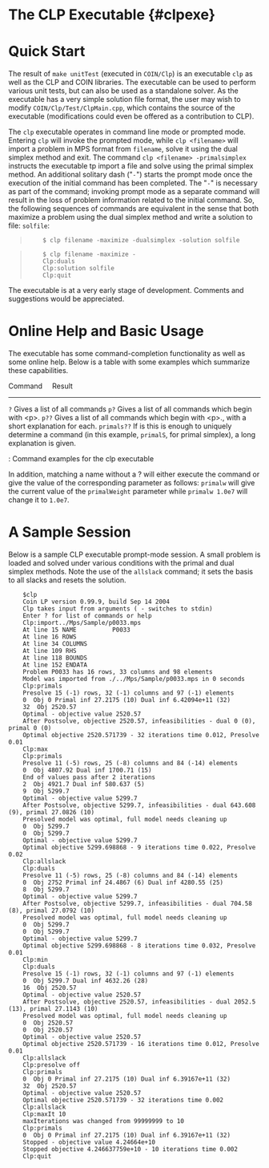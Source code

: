 The CLP Executable {#clpexe}
==================

Quick Start
===========

The result of `make unitTest` (executed in `COIN/Clp`) is an executable
`clp` as well as the CLP and COIN libraries. The executable can be used
to perform various unit tests, but can also be used as a standalone
solver. As the executable has a very simple solution file format, the
user may wish to modify `COIN/Clp/Test/ClpMain.cpp`, which contains the
source of the executable (modifications could even be offered as a
contribution to CLP).

The `clp` executable operates in command line mode or prompted mode.
Entering `clp` will invoke the prompted mode, while `clp <filename>`
will import a problem in MPS format from `filename`, solve it using the
dual simplex method and exit. The command
`clp <filename> -primalsimplex` instructs the executable tp import a
file and solve using the primal simplex method. An additional solitary
dash (\"`-`\") starts the prompt mode once the execution of the initial
command has been completed. The \"`-`\" is necessary as part of the
command; invoking prompt mode as a separate command will result in the
loss of problem information related to the initial command. So, the
following sequences of commands are equivalent in the sense that both
maximize a problem using the dual simplex method and write a solution to
file: `solfile`:

>         $ clp filename -maximize -dualsimplex -solution solfile
>         

>         $ clp filename -maximize -
>         Clp:duals
>         Clp:solution solfile
>         Clp:quit
>         

The executable is at a very early stage of development. Comments and
suggestions would be appreciated.

Online Help and Basic Usage
===========================

The executable has some command-completion functionality as well as some
online help. Below is a table with some examples which summarize these
capabilities.

  Command       Result
  ------------- -------------------------------------------------------------------------------------------------------------------------------------
  `?`           Gives a list of all commands
  `p?`          Gives a list of all commands which begin with \<p\>.
  `p??`         Gives a list of all commands which begin with \<p\>., with a short explanation for each.
  `primals??`   If is this is enough to uniquely determine a command (in this example, `primalS`, for primal simplex), a long explanation is given.

  : Command examples for the clp executable

In addition, matching a name without a ? will either execute the command
or give the value of the corresponding parameter as follows: `primalw`
will give the current value of the `primalWeight` parameter while
`primalw 1.0e7` will change it to `1.0e7`.

A Sample Session
================

Below is a sample CLP executable prompt-mode session. A small problem is
loaded and solved under various conditions with the primal and dual
simplex methods. Note the use of the `allslack` command; it sets the
basis to all slacks and resets the solution.

        $clp
        Coin LP version 0.99.9, build Sep 14 2004
        Clp takes input from arguments ( - switches to stdin)
        Enter ? for list of commands or help
        Clp:import../Mps/Sample/p0033.mps
        At line 15 NAME          P0033
        At line 16 ROWS
        At line 34 COLUMNS
        At line 109 RHS
        At line 118 BOUNDS
        At line 152 ENDATA
        Problem P0033 has 16 rows, 33 columns and 98 elements
        Model was imported from ./../Mps/Sample/p0033.mps in 0 seconds
        Clp:primals
        Presolve 15 (-1) rows, 32 (-1) columns and 97 (-1) elements
        0  Obj 0 Primal inf 27.2175 (10) Dual inf 6.42094e+11 (32)
        32  Obj 2520.57
        Optimal - objective value 2520.57
        After Postsolve, objective 2520.57, infeasibilities - dual 0 (0), primal 0 (0)
        Optimal objective 2520.571739 - 32 iterations time 0.012, Presolve 0.01
        Clp:max
        Clp:primals
        Presolve 11 (-5) rows, 25 (-8) columns and 84 (-14) elements
        0  Obj 4807.92 Dual inf 1700.71 (15)
        End of values pass after 2 iterations
        2  Obj 4921.7 Dual inf 580.637 (5)
        9  Obj 5299.7
        Optimal - objective value 5299.7
        After Postsolve, objective 5299.7, infeasibilities - dual 643.608 (9), primal 27.0826 (10)
        Presolved model was optimal, full model needs cleaning up
        0  Obj 5299.7
        0  Obj 5299.7
        Optimal - objective value 5299.7
        Optimal objective 5299.698868 - 9 iterations time 0.022, Presolve 0.02
        Clp:allslack
        Clp:duals
        Presolve 11 (-5) rows, 25 (-8) columns and 84 (-14) elements
        0  Obj 2752 Primal inf 24.4867 (6) Dual inf 4280.55 (25)
        8  Obj 5299.7
        Optimal - objective value 5299.7
        After Postsolve, objective 5299.7, infeasibilities - dual 704.58 (8), primal 27.0792 (10)
        Presolved model was optimal, full model needs cleaning up
        0  Obj 5299.7
        0  Obj 5299.7
        Optimal - objective value 5299.7
        Optimal objective 5299.698868 - 8 iterations time 0.032, Presolve 0.01
        Clp:min
        Clp:duals
        Presolve 15 (-1) rows, 32 (-1) columns and 97 (-1) elements
        0  Obj 5299.7 Dual inf 4632.26 (28)
        16  Obj 2520.57
        Optimal - objective value 2520.57
        After Postsolve, objective 2520.57, infeasibilities - dual 2052.5 (13), primal 27.1143 (10)
        Presolved model was optimal, full model needs cleaning up
        0  Obj 2520.57
        0  Obj 2520.57
        Optimal - objective value 2520.57
        Optimal objective 2520.571739 - 16 iterations time 0.012, Presolve 0.01
        Clp:allslack
        Clp:presolve off
        Clp:primals
        0  Obj 0 Primal inf 27.2175 (10) Dual inf 6.39167e+11 (32)
        32  Obj 2520.57
        Optimal - objective value 2520.57
        Optimal objective 2520.571739 - 32 iterations time 0.002
        Clp:allslack
        Clp:maxIt 10
        maxIterations was changed from 99999999 to 10
        Clp:primals
        0  Obj 0 Primal inf 27.2175 (10) Dual inf 6.39167e+11 (32)
        Stopped - objective value 4.24664e+10
        Stopped objective 4.246637759e+10 - 10 iterations time 0.002
        Clp:quit
        
